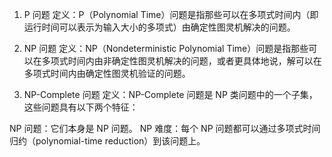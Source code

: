 1. P 问题
定义：P（Polynomial Time）问题是指那些可以在多项式时间内（即运行时间可以表示为输入大小的多项式）由确定性图灵机解决的问题。

2. NP 问题
定义：NP（Nondeterministic Polynomial Time）问题是指那些可以在多项式时间内由非确定性图灵机解决的问题，或者更具体地说，解可以在多项式时间内由确定性图灵机验证的问题。

3. NP-Complete 问题
定义：NP-Complete 问题是 NP 类问题中的一个子集，这些问题具有以下两个特征：

NP 问题：它们本身是 NP 问题。
NP 难度：每个 NP 问题都可以通过多项式时间归约（polynomial-time reduction）到该问题上。

